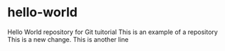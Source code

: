 # hello-world
Hello World repository for Git tuitorial
This is an example of a repository
This is a new change.
This is another line
